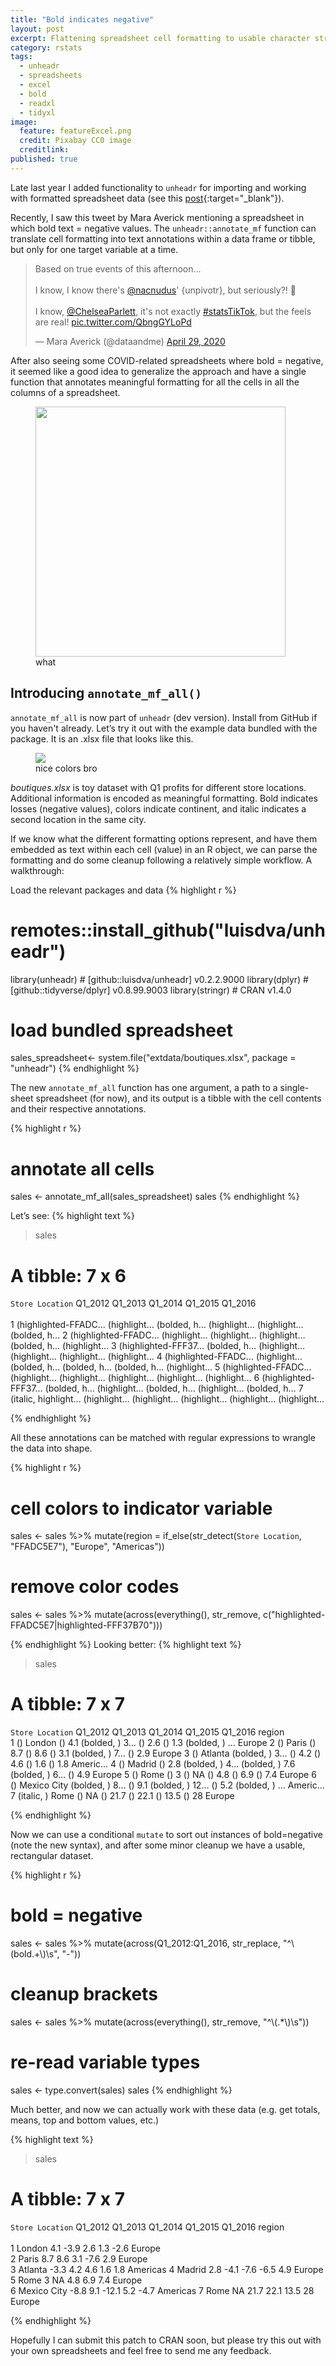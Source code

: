 ```yaml
---
title: "Bold indicates negative"
layout: post
excerpt: Flattening spreadsheet cell formatting to usable character strings.
category: rstats
tags:
  - unheadr
  - spreadsheets
  - excel
  - bold
  - readxl
  - tidyxl
image:
  feature: featureExcel.png
  credit: Pixabay CC0 image
  creditlink: 
published: true
---
```


Late last year I added functionality to `unheadr` for importing and working with formatted spreadsheet data (see this [post](https://luisdva.github.io/rstats/annotate-mf/){:target="_blank"}).

Recently, I saw this tweet by Mara Averick mentioning a spreadsheet in which bold text = negative values. The `unheadr::annotate_mf` function can translate cell formatting into text annotations within a data frame or tibble, but only for one target variable at a time. 
 
<blockquote class="twitter-tweet" data-dnt="true"><p lang="en" dir="ltr">Based on true events of this afternoon...<br><br>I know, I know there&#39;s <a href="https://twitter.com/nacnudus?ref_src=twsrc%5Etfw">@nacnudus</a>&#39; {unpivotr}, but seriously?! 🤬<br><br>I know, <a href="https://twitter.com/ChelseaParlett?ref_src=twsrc%5Etfw">@ChelseaParlett</a>, it&#39;s not exactly <a href="https://twitter.com/hashtag/statsTikTok?src=hash&amp;ref_src=twsrc%5Etfw">#statsTikTok</a>, but the feels are real! <a href="https://t.co/QbngGYLoPd">pic.twitter.com/QbngGYLoPd</a></p>&mdash; Mara Averick (@dataandme) <a href="https://twitter.com/dataandme/status/1255614002618458112?ref_src=twsrc%5Etfw">April 29, 2020</a></blockquote> <script async src="https://platform.twitter.com/widgets.js" charset="utf-8"></script> 

After also seeing some COVID-related spreadsheets where bold = negative, it seemed like a good idea to generalize the approach and have a single function that annotates meaningful formatting for all the cells in all the columns of a spreadsheet.

<figure>
    <a href="/images/eichornli.png"><img src="/images/eichornli.png" width= "400"></a>
        <figcaption>what</figcaption>
</figure>

## Introducing `annotate_mf_all()`

`annotate_mf_all` is now part of `unheadr` (dev version). Install from GitHub if you haven't already.
Let’s try it out with the example data bundled with the package. It is an .xlsx file that looks like this.

<figure>
    <a href="/images/boutiques.png"><img src="/images/boutiques.png" style="width 95%"></a>
        <figcaption>nice colors bro</figcaption>
</figure>

_boutiques.xlsx_ is toy dataset with Q1 profits for different store locations. Additional information is encoded as meaningful formatting. Bold indicates losses (negative values), colors indicate continent, and italic indicates a second location in the same city.

If we know what the different formatting options represent, and have them embedded as text within each cell (value) in an R object, we can parse the formatting and do some cleanup following a relatively simple workflow. A walkthrough:

Load the relevant packages and data
{% highlight r %}
# remotes::install_github("luisdva/unheadr")
library(unheadr) # [github::luisdva/unheadr] v0.2.2.9000
library(dplyr) # [github::tidyverse/dplyr] v0.8.99.9003
library(stringr) # CRAN v1.4.0

# load bundled spreadsheet 
sales_spreadsheet<- system.file("extdata/boutiques.xlsx", package = "unheadr")
{% endhighlight %}

The new `annotate_mf_all` function has one argument, a path to a single-sheet spreadsheet (for now), and its output is a tibble with the cell contents and their respective annotations.

{% highlight r %}
# annotate all cells
sales <- annotate_mf_all(sales_spreadsheet)
sales
{% endhighlight %}

Let’s see:
{% highlight text %}
> sales                                                                        
# A tibble: 7 x 6
  `Store Location`    Q1_2012     Q1_2013     Q1_2014     Q1_2015     Q1_2016    
  <chr>               <chr>       <chr>       <chr>       <chr>       <chr>      
1 (highlighted-FFADC… (highlight… (bolded, h… (highlight… (highlight… (bolded, h…
2 (highlighted-FFADC… (highlight… (highlight… (highlight… (bolded, h… (highlight…
3 (highlighted-FFF37… (bolded, h… (highlight… (highlight… (highlight… (highlight…
4 (highlighted-FFADC… (highlight… (bolded, h… (bolded, h… (bolded, h… (highlight…
5 (highlighted-FFADC… (highlight… (highlight… (highlight… (highlight… (highlight…
6 (highlighted-FFF37… (bolded, h… (highlight… (bolded, h… (highlight… (bolded, h…
7 (italic, highlight… (highlight… (highlight… (highlight… (highlight… (highlight…

{% endhighlight %}

All these annotations can be matched with regular expressions to wrangle the data into shape.

{% highlight r %}
# cell colors to indicator variable
sales <-
  sales %>% mutate(region = if_else(str_detect(`Store Location`, "FFADC5E7"), "Europe", "Americas"))
# remove color codes
sales <-
  sales %>% mutate(across(everything(), str_remove, c("highlighted-FFADC5E7|highlighted-FFF37B70")))

{% endhighlight %}
Looking better:
{% highlight text %}
> sales
# A tibble: 7 x 7
  `Store Location` Q1_2012       Q1_2013       Q1_2014        Q1_2015       Q1_2016      region 
  <chr>            <chr>         <chr>         <chr>          <chr>         <chr>        <chr>  
1 () London        () 4.1        (bolded, ) 3… () 2.6         () 1.3        (bolded, ) … Europe 
2 () Paris         () 8.7        () 8.6        () 3.1         (bolded, ) 7… () 2.9       Europe 
3 () Atlanta       (bolded, ) 3… () 4.2        () 4.6         () 1.6        () 1.8       Americ…
4 () Madrid        () 2.8        (bolded, ) 4… (bolded, ) 7.6 (bolded, ) 6… () 4.9       Europe 
5 () Rome          () 3          () NA         () 4.8         () 6.9        () 7.4       Europe 
6 () Mexico City   (bolded, ) 8… () 9.1        (bolded, ) 12… () 5.2        (bolded, ) … Americ…
7 (italic, ) Rome  () NA         () 21.7       () 22.1        () 13.5       () 28        Europe 

{% endhighlight %}

Now we can use a conditional `mutate` to sort out instances of bold=negative (note the new syntax), and after some minor cleanup we have a usable, rectangular dataset.   

{% highlight r %}
# bold = negative
sales <-
  sales %>% mutate(across(Q1_2012:Q1_2016, str_replace, "^\\(bold.+\\)\\s", "-"))
# cleanup brackets
sales <-
  sales %>% mutate(across(everything(), str_remove, "^\\(.*\\)\\s"))
# re-read variable types
sales <- type.convert(sales)
sales
{% endhighlight %}

Much better, and now we can actually work with these data (e.g. get totals, means, top and bottom values, etc.)

{% highlight text %}
> sales
# A tibble: 7 x 7
  `Store Location` Q1_2012 Q1_2013 Q1_2014 Q1_2015 Q1_2016 region  
  <fct>              <dbl>   <dbl>   <dbl>   <dbl>   <dbl> <fct>   
1 London               4.1    -3.9     2.6     1.3    -2.6 Europe  
2 Paris                8.7     8.6     3.1    -7.6     2.9 Europe  
3 Atlanta             -3.3     4.2     4.6     1.6     1.8 Americas
4 Madrid               2.8    -4.1    -7.6    -6.5     4.9 Europe  
5 Rome                 3      NA       4.8     6.9     7.4 Europe  
6 Mexico City         -8.8     9.1   -12.1     5.2    -4.7 Americas
7 Rome                NA      21.7    22.1    13.5    28   Europe  

{% endhighlight %}

Hopefully I can submit this patch to CRAN soon, but please try this out with your own spreadsheets and feel free to send me any feedback. 
